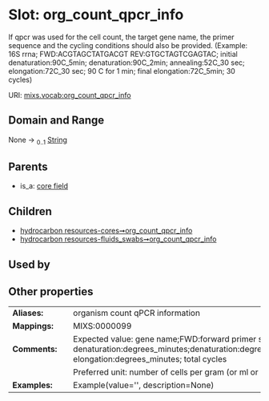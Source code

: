 
# Slot: org_count_qpcr_info


If qpcr was used for the cell count, the target gene name, the primer sequence and the cycling conditions should also be provided. (Example: 16S rrna; FWD:ACGTAGCTATGACGT REV:GTGCTAGTCGAGTAC; initial denaturation:90C_5min; denaturation:90C_2min; annealing:52C_30 sec; elongation:72C_30 sec; 90 C for 1 min; final elongation:72C_5min; 30 cycles)

URI: [mixs.vocab:org_count_qpcr_info](https://w3id.org/mixs/vocab/org_count_qpcr_info)


## Domain and Range

None &#8594;  <sub>0..1</sub> [String](types/String.md)

## Parents

 *  is_a: [core field](core_field.md)

## Children

 *  [hydrocarbon resources-cores➞org_count_qpcr_info](hydrocarbon_resources_cores_org_count_qpcr_info.md)
 *  [hydrocarbon resources-fluids_swabs➞org_count_qpcr_info](hydrocarbon_resources_fluids_swabs_org_count_qpcr_info.md)

## Used by


## Other properties

|  |  |  |
| --- | --- | --- |
| **Aliases:** | | organism count qPCR information |
| **Mappings:** | | MIXS:0000099 |
| **Comments:** | | Expected value: gene name;FWD:forward primer sequence;REV:reverse primer sequence;initial denaturation:degrees_minutes;denaturation:degrees_minutes;annealing:degrees_minutes;elongation:degrees_minutes;final elongation:degrees_minutes; total cycles |
|  | | Preferred unit: number of cells per gram (or ml or cm^2) |
| **Examples:** | | Example(value='', description=None) |

